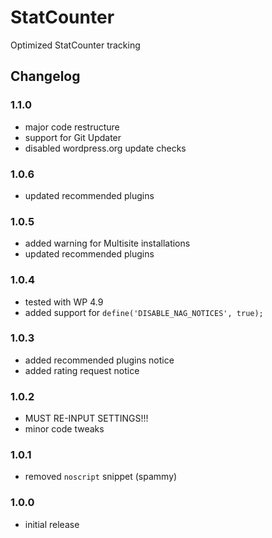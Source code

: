 # StatCounter

Optimized StatCounter tracking

## Changelog

### 1.1.0
- major code restructure
- support for Git Updater
- disabled wordpress.org update checks

### 1.0.6
- updated recommended plugins

### 1.0.5
- added warning for Multisite installations
- updated recommended plugins

### 1.0.4
- tested with WP 4.9
- added support for `define('DISABLE_NAG_NOTICES', true);`

### 1.0.3
- added recommended plugins notice
- added rating request notice

### 1.0.2
- MUST RE-INPUT SETTINGS!!!
- minor code tweaks

### 1.0.1
- removed `noscript` snippet (spammy)

### 1.0.0
- initial release

